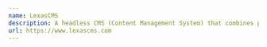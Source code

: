 ```yaml
---
name: LexasCMS
description: A headless CMS (Content Management System) that combines powerful content personalisation and scheduling capabilities with a modern content editing experience and a blazing fast GraphQL/REST content delivery API.
url: https://www.lexascms.com
---
```



